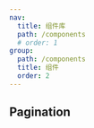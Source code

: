 ```yaml
---
nav:
  title: 组件库
  path: /components
  # order: 1
group:
  path: /components
  title: 组件
  order: 2
---
```


## Pagination

<code src="./pagination-example/index.jsx">

<API src="./paginationApi/paginationApi.tsx"></API>
